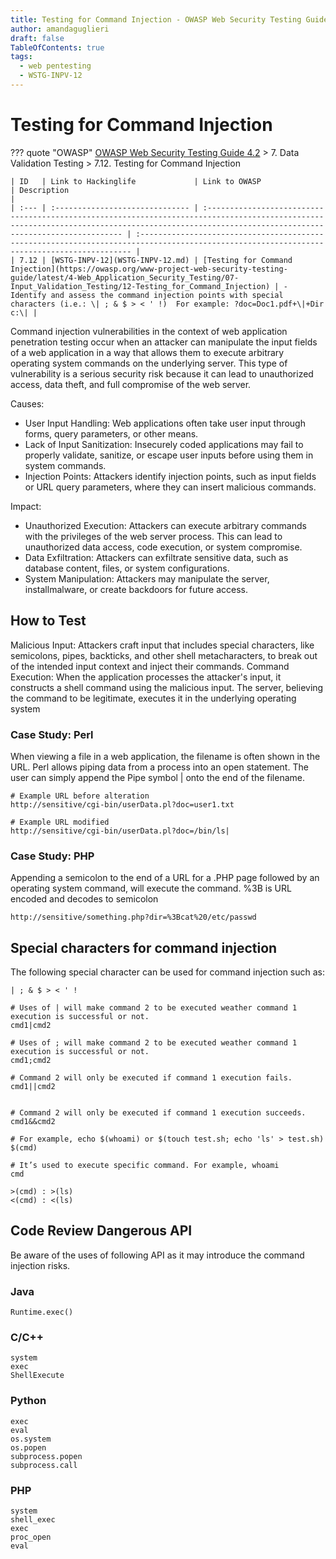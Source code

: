 ```yaml
---
title: Testing for Command Injection - OWASP Web Security Testing Guide 
author: amandaguglieri
draft: false
TableOfContents: true
tags:
  - web pentesting
  - WSTG-INPV-12
---
```

# Testing for Command Injection

??? quote "OWASP"
	[OWASP Web Security Testing Guide 4.2](index.md) > 7. Data Validation Testing > 7.12. Testing for Command Injection

	| ID   | Link to Hackinglife             | Link to OWASP                                                                                                                                                                                    | Description                                                                                                                                 |
	| :--- | :------------------------------ | :----------------------------------------------------------------------------------------------------------------------------------------------------------------------------------------------- | :------------------------------------------------------------------------------------------------------------------------------------------ |
	| 7.12 | [WSTG-INPV-12](WSTG-INPV-12.md) | [Testing for Command Injection](https://owasp.org/www-project-web-security-testing-guide/latest/4-Web_Application_Security_Testing/07-Input_Validation_Testing/12-Testing_for_Command_Injection) | - Identify and assess the command injection points with special characters (i.e.: \| ; & $ > < ' !)  For example: ?doc=Doc1.pdf+\|+Dir c:\| |


Command injection vulnerabilities in the context of web application penetration testing occur when an attacker can manipulate the input fields of a web application in a way that allows them to execute arbitrary operating system commands on the underlying server. This type of vulnerability is a serious security risk because it can lead to unauthorized access, data theft, and full compromise of the web server.

Causes:

- User Input Handling: Web applications often take user input through forms, query parameters, or other means. 
- Lack of Input Sanitization: Insecurely coded applications may fail to properly validate, sanitize, or escape user inputs before using them in system commands.
- Injection Points: Attackers identify injection points, such as input fields or URL query parameters, where they can insert malicious commands.

Impact:

- Unauthorized Execution: Attackers can execute arbitrary commands with the privileges of the web server process. This can lead to unauthorized data access, code execution, or system compromise.
- Data Exfiltration: Attackers can exfiltrate sensitive data, such as database content, files, or system configurations.
- System Manipulation: Attackers may manipulate the server, installmalware, or create backdoors for future access.

## How to Test 

Malicious Input: Attackers craft input that includes special characters, like semicolons, pipes, backticks, and other shell metacharacters, to break out of the intended input context and inject their commands. Command Execution: When the application processes the attacker's input, it constructs a shell command using the malicious input.  The server, believing the command to be legitimate, executes it in the underlying operating system


### Case Study: Perl

When viewing a file in a web application, the filename is often shown in the URL. Perl allows piping data from a process into an open statement. The user can simply append the Pipe symbol | onto the end of the filename.

```
# Example URL before alteration
http://sensitive/cgi-bin/userData.pl?doc=user1.txt 

# Example URL modified
http://sensitive/cgi-bin/userData.pl?doc=/bin/ls|
```

### Case Study: PHP

Appending a semicolon to the end of a URL for a .PHP page followed by an operating system command, will execute the command. %3B is URL encoded and decodes to semicolon 

```
http://sensitive/something.php?dir=%3Bcat%20/etc/passwd
```


## Special characters for command injection

The following special character can be used for command injection such as:

```
| ; & $ > < ' ! 
```

```
# Uses of | will make command 2 to be executed weather command 1 execution is successful or not.
cmd1|cmd2

# Uses of ; will make command 2 to be executed weather command 1 execution is successful or not.
cmd1;cmd2

# Command 2 will only be executed if command 1 execution fails. 
cmd1||cmd2


# Command 2 will only be executed if command 1 execution succeeds. 
cmd1&&cmd2

# For example, echo $(whoami) or $(touch test.sh; echo 'ls' > test.sh)
$(cmd)

# It’s used to execute specific command. For example, whoami 
cmd

>(cmd) : >(ls) 
<(cmd) : <(ls)
```

## Code Review Dangerous API 

Be aware of the uses of following API as it may introduce the command injection risks. 

### Java

```
Runtime.exec()
```

### C/C++ 

```
system 
exec 
ShellExecute
```

### Python 

```
exec
eval
os.system
os.popen
subprocess.popen
subprocess.call
```

### PHP

```
system
shell_exec 
exec
proc_open 
eval
```


